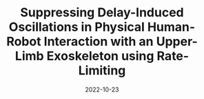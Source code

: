 ---
title: "Suppressing Delay-Induced Oscillations in Physical Human-Robot Interaction with an Upper-Limb Exoskeleton using Rate-Limiting"
authors: "Jianwei Sun, Peter Walker Ferguson, Jacob Rosen."
venue: "IEEE/RSJ International Conference on Intelligent Robots and Systems (IROS), 2022."
date: 2022-10-23
link: "https://ieeexplore.ieee.org/abstract/document/9981943"
pdf: "../assets/files/IROS_2022.pdf"
citation: 'J. Sun, P. W. Ferguson and J. Rosen, "Suppressing Delay-Induced Oscillations in Physical Human-Robot Interaction with an Upper-Limb Exoskeleton using Rate-Limiting," 2022 IEEE/RSJ International Conference on Intelligent Robots and Systems (IROS), 2022, pp. 6695-6701, doi: 10.1109/IROS47612.2022.9981943.'
video: "https://youtu.be/4aoYGe9mcN8"
presentation: "https://youtu.be/1AnXixuxljI"
selected: false
---